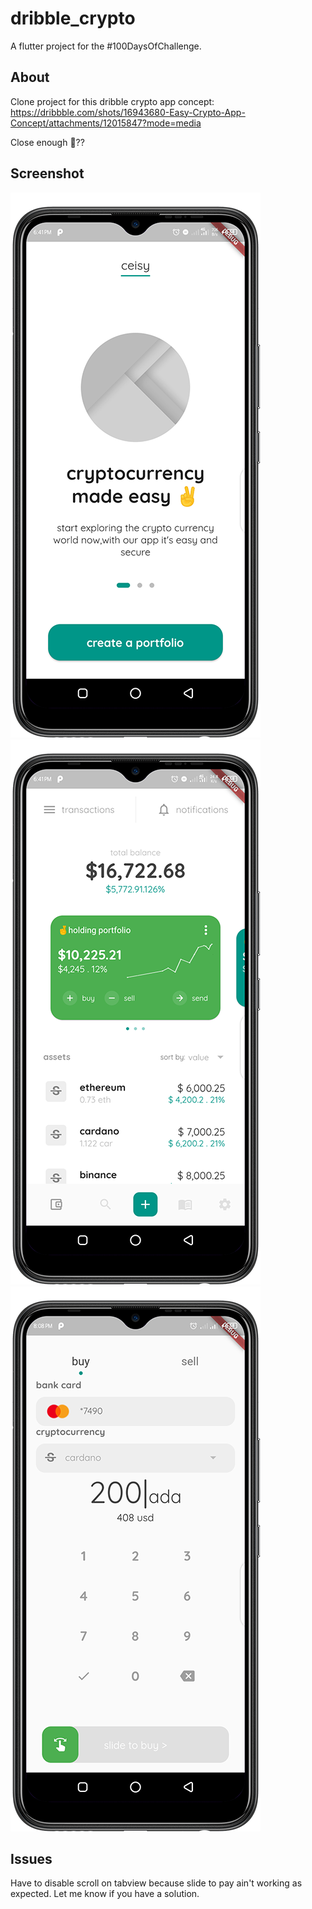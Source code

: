 # dribble_crypto

A flutter project for the #100DaysOfChallenge.

## About
Clone project for this dribble crypto app concept: https://dribbble.com/shots/16943680-Easy-Crypto-App-Concept/attachments/12015847?mode=media

Close enough 🤔??

## Screenshot

![Alt text](/screenshot/Screenshot_20220108-184114.png?raw=true "Screenshot")
![Alt text](/screenshot/Screenshot_20220108-184128.png?raw=true "Screenshot")
![Alt text](/screenshot/Screenshot_20220108-200838.png?raw=true "Screenshot")


## Issues
Have to disable scroll on tabview because slide to pay ain't working as expected. Let me know if you have a solution.
